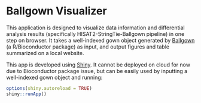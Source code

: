 # Ballgown Visualizer

This application is designed to visualize data information and differential analysis results (specifically HISAT2-StringTie-Ballgown pipeline) in one step on browser. It takes a well-indexed gown object generated by [Ballgown](https://github.com/alyssafrazee/ballgown) (a R/Bioconductor package) as input, and output figures and table summarized on a local website.

This app is developed using [Shiny](https://shiny.rstudio.com/). It cannot be deployed on cloud for now due to Bioconductor package issue, but can be easily used by inputting a well-indexed gown object and running:

```R
options(shiny.autoreload = TRUE)
shiny::runApp()
```



